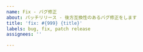```yaml
---
name: Fix - バグ修正
about: パッチリリース - 後方互換性のあるバグ修正をします
title: 'fix: #{999} {title}'
labels: bug, fix, patch release
assignees: ''

---
```



